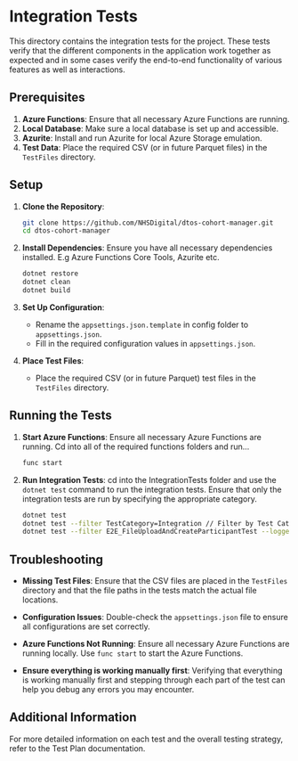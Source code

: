 # Integration Tests

This directory contains the integration tests for the project. These tests verify that the different components in the application work together as expected and in some cases verify the end-to-end functionality of various features as well as interactions.

## Prerequisites

1. **Azure Functions**: Ensure that all necessary Azure Functions are running.
2. **Local Database**: Make sure a local database is set up and accessible.
3. **Azurite**: Install and run Azurite for local Azure Storage emulation.
4. **Test Data**: Place the required CSV (or in future Parquet files) in the `TestFiles` directory.

## Setup

1. **Clone the Repository**:

    ```bash
    git clone https://github.com/NHSDigital/dtos-cohort-manager.git
    cd dtos-cohort-manager
    ```

2. **Install Dependencies**:
    Ensure you have all necessary dependencies installed. E.g Azure Functions Core Tools, Azurite etc.

    ```bash
    dotnet restore
    dotnet clean
    dotnet build
    ```

3. **Set Up Configuration**:
    - Rename the `appsettings.json.template` in config folder to `appsettings.json`.
    - Fill in the required configuration values in `appsettings.json`.

4. **Place Test Files**:
    - Place the required CSV (or in future Parquet) test files in the `TestFiles` directory.

## Running the Tests

1. **Start Azure Functions**:
    Ensure all necessary Azure Functions are running. Cd into all of the required functions folders and run...

    ```bash
    func start
    ```

2. **Run Integration Tests**:
    cd into the IntegrationTests folder and use the `dotnet test` command to run the integration tests. Ensure that only the integration tests are run by specifying the appropriate category.

    ```bash
    dotnet test
    dotnet test --filter TestCategory=Integration // Filter by Test Category if running tests from main tests folder.
    dotnet test --filter E2E_FileUploadAndCreateParticipantTest --logger "console;verbosity=detailed" // Run a specific test with logging
    ```

## Troubleshooting

- **Missing Test Files**:
    Ensure that the CSV files are placed in the `TestFiles` directory and that the file paths in the tests match the actual file locations.

- **Configuration Issues**:
    Double-check the `appsettings.json` file to ensure all configurations are set correctly.

- **Azure Functions Not Running**:
    Ensure all necessary Azure Functions are running locally. Use `func start` to start the Azure Functions.
- **Ensure everything is working manually first**:
    Verifying that everything is working manually first and stepping through each part of the test can help you debug any errors you may encounter.

## Additional Information

For more detailed information on each test and the overall testing strategy, refer to the Test Plan documentation.
